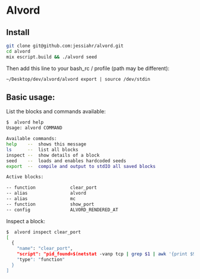 # Alvord

## Install
``` bash
git clone git@github.com:jessiahr/alvord.git
cd alvord
mix escript.build && ./alvord seed
```

Then add this line to your bash_rc / profile (path may be different): 

`~/Desktop/dev/alvord/alvord export | source /dev/stdin`

## Basic usage: 

List the blocks and commands available:
``` bash
$  alvord help
Usage: alvord COMMAND

Available commands:
help    --  shows this message
ls      --  list all blocks
inspect --  show details of a block
seed    --  loads and enables hardcoded seeds
export  --  compile and output to stdIO all saved blocks

Active blocks:

-- function             clear_port
-- alias                alvord
-- alias                mc
-- function             show_port
-- config               ALVORD_RENDERED_AT
```


Inspect a block:
``` bash
$  alvord inspect clear_port
[
  {
    "name": "clear_port",
    "script": "pid_found=$(netstat -vanp tcp | grep $1 | awk '{print $9}')\nkill -9 $pid_found\n",
    "type": "function"
  }
]
```



